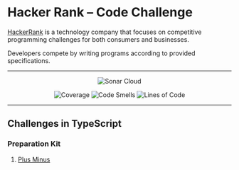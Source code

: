 # Hacker Rank – Code Challenge

[HackerRank](https://www.hackerrank.com/) is a technology company that focuses on competitive programming challenges for both consumers and businesses. 

Developers compete by writing programs according to provided specifications.

---

<p align="center">
    <img src="https://sonarcloud.io/images/project_badges/sonarcloud-white.svg" alt="Sonar Cloud">
</p>

<p align="center">
    <img src="https://sonarcloud.io/api/project_badges/measure?project=jakubjirous_hacker-rank-code-challenge&metric=coverage" alt="Coverage">
    <img src="https://sonarcloud.io/api/project_badges/measure?project=jakubjirous_hacker-rank-code-challenge&metric=code_smells" alt="Code Smells">
    <img src="https://sonarcloud.io/api/project_badges/measure?project=jakubjirous_hacker-rank-code-challenge&metric=ncloc" alt="Lines of Code">
</p>

---

## Challenges in TypeScript

### Preparation Kit

1. [Plus Minus](/src/challenges/01-plus-minus/)
